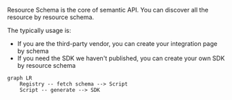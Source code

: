 Resource Schema is the core of semantic API. You can discover all the resource by resource schema.

The typically usage is:

* If you are the third-party vendor, you can create your integration page by schema
* If you need the SDK we haven't published, you can create your own SDK by resource schema

```mermaid
graph LR
	Registry -- fetch schema --> Script
	Script -- generate --> SDK
```